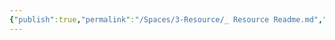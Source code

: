 ```yaml
---
{"publish":true,"permalink":"/Spaces/3-Resource/_ Resource Readme.md","title":"About Resource","created":"2022-08-05","modified":"2023-03-14","published":"2025-07-12T02:59:18.396+08:00","tags":["workflow"],"cssclasses":""}
---
```


